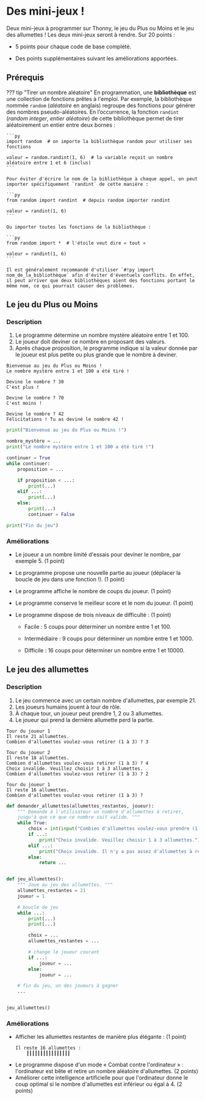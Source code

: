 # Des mini-jeux !

Deux mini-jeux à programmer sur Thonny, le jeu du Plus ou Moins et le jeu des allumettes ! Les deux mini-jeux seront à rendre. Sur 20 points :

* 5 points pour chaque code de base complété.
     
* Des points supplémentaires suivant les améliorations apportées. 

## Prérequis

??? tip "Tirer un nombre aléatoire"
    En programmation, une **bibliothèque** est une collection de fonctions prêtes à l'emploi. Par exemple, la bibliothèque nommée `random` (*aléatoire* en anglais) regroupe des fonctions pour générer des nombres pseudo-aléatoires. En l’occurrence, la fonction `randint` (*random integer*, *entier aléatoire*) de cette bibliothèque permet de tirer aléatoirement un entier entre deux bornes : 

    ```py
    import random  # on importe la bibliothèque random pour utiliser ses fonctions

    valeur = random.randint(1, 6)  # la variable reçoit un nombre aléatoire entre 1 et 6 (inclus)
    ```

    Pour éviter d'écrire le nom de la bibliothèque à chaque appel, on peut importer spécifiquement `randint` de cette manière :

    ```py
    from random import randint  # depuis random importer randint
    
    valeur = randint(1, 6)
    ```

    Ou importer toutes les fonctions de la bibliothèque :

    ```py
    from random import *  # l'étoile veut dire « tout »
    
    valeur = randint(1, 6)
    ```

    Il est généralement recommandé d'utiliser `#!py import nom_de_la_bibliothèque` afin d'éviter d'éventuels conflits. En effet, il peut arriver que deux bibliothèques aient des fonctions portant le même nom, ce qui pourrait causer des problèmes.


## Le jeu du Plus ou Moins

### Description

1. Le programme détermine un nombre mystère aléatoire entre 1 et 100.
2. Le joueur doit deviner ce nombre en proposant des valeurs.
3. Après chaque proposition, le programme indique si la valeur donnée par le joueur est plus petite ou plus grande que le nombre à deviner.

```title="Exemple de jeu"
Bienvenue au jeu du Plus ou Moins !
Le nombre mystère entre 1 et 100 a été tiré !

Devine le nombre ? 30
C'est plus !

Devine le nombre ? 70
C'est moins !

Devine le nombre ? 42
Félicitations ! Tu as deviné le nombre 42 !
```

```py title="Code à compléter"
print("Bienvenue au jeu du Plus ou Moins !")

nombre_mystère = ...
print("Le nombre mystère entre 1 et 100 a été tiré !")

continuer = True
while continuer:
    proposition = ...

    if proposition < ...:
        print(...)
    elif ...:
        print(...)
    else:
        print(...)
        continuer = False

print("Fin du jeu")
```

### Améliorations

* Le joueur a un nombre limité d'essais pour deviner le nombre, par exemple 5. (1 point)

* Le programme propose une nouvelle partie au joueur (déplacer la boucle de jeu dans une fonction !). (1 point)

* Le programme affiche le nombre de coups du joueur. (1 point)

* Le programme conserve le meilleur score et le nom du joueur. (1 point)

* Le programme dispose de trois niveaux de difficulté : (1 point)
  
    * Facile : 5 coups pour déterminer un nombre entre 1 et 100.
  
    * Intermédiaire : 9 coups pour déterminer un nombre entre 1 et 1000.
  
    * Difficile : 16 coups pour déterminer un nombre entre 1 et 10000.



## Le jeu des allumettes

### Description

1. Le jeu commence avec un certain nombre d'allumettes, par exemple 21.
2. Les joueurs humains jouent à tour de rôle.
3. À chaque tour, un joueur peut prendre 1, 2 ou 3 allumettes.
4. Le joueur qui prend la dernière allumette perd la partie.

```title="Exemple"
Tour du joueur 1
Il reste 21 allumettes.
Combien d'allumettes voulez-vous retirer (1 à 3) ? 3

Tour du joueur 2
Il reste 18 allumettes.
Combien d'allumettes voulez-vous retirer (1 à 3) ? 4
Choix invalide. Veuillez choisir 1 à 3 allumettes.
Combien d'allumettes voulez-vous retirer (1 à 3) ? 2

Tour du joueur 1
Il reste 16 allumettes.
Combien d'allumettes voulez-vous retirer (1 à 3) ?
```

```py title="Code à compléter"
def demander_allumettes(allumettes_restantes, joueur):
    """ Demande à l'utilisateur un nombre d'allumettes à retirer,
    jusqu'à que ce que ce nombre soit valide. """
    while True:
        choix = int(input("Combien d'allumettes voulez-vous prendre (1 à 3) ? "))
        if ...:
            print("Choix invalide. Veuillez choisir 1 à 3 allumettes.")
        elif ...:
            print("Choix invalide. Il n'y a pas assez d'allumettes à retirer.")
        else:
            return ...


def jeu_allumettes():
    """ Joue au jeu des allumettes. """
    allumettes_restantes = 21
    joueur = 1

    # boucle de jeu
    while ...:
        print(...)
        print(...)

        choix = ...
        allumettes_restantes = ...

        # change le joueur courant
        if ...:
            joueur = ...
        else:
            joueur = ...

    # fin du jeu, un des joueurs à gagner
    ...


jeu_allumettes()
```

### Améliorations

* Afficher les allumettes restantes de manière plus élégante : (1 point)
    ```
    Il reste 16 allumettes :
        ┃┃┃┃┃┃┃┃┃┃┃┃┃┃┃┃
    ```
* Le programme dispose d'un mode « Combat contre l'ordinateur » : l'ordinateur est bête et retire un nombre aléatoire d'allumettes. (2 points)
* Améliorer cette intelligence artificielle pour que l'ordinateur donne le coup optimal si le nombre d'allumettes est inférieur ou égal à 4. (2 points)


